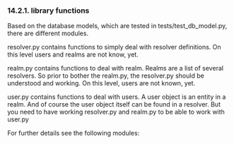 ### 14.2.1. library functions

Based on the database models, which are tested in tests/test_db_model.py, there are different modules.

resolver.py contains functions to simply deal with resolver definitions. On this level users and realms are not know, yet.

realm.py contains functions to deal with realm. Realms are a list of several resolvers. So prior to bother the realm.py, the resolver.py should be understood and working. On this level, users are not known, yet.

user.py contains functions to deal with users. A user object is an entity in a realm. And of course the user object itself can be found in a resolver. But you need to have working resolver.py and realm.py to be able to work with user.py

For further details see the following modules: